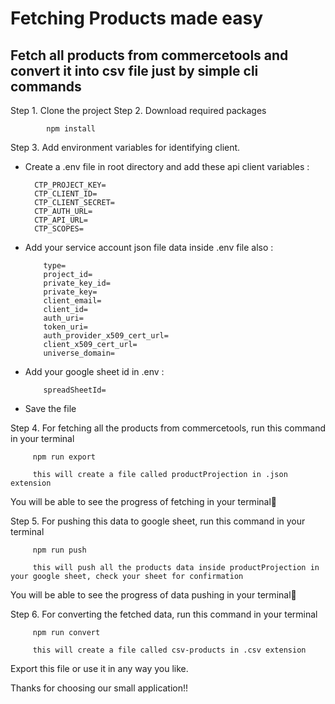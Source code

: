 # Fetching Products made easy

## Fetch all products from commercetools and convert it into csv file just by simple cli commands


Step 1. Clone the project
Step 2. Download required packages

            npm install

Step 3. Add environment variables for identifying client.
  - Create a .env file in root directory and add these api client variables :

          CTP_PROJECT_KEY=
          CTP_CLIENT_ID=
          CTP_CLIENT_SECRET=
          CTP_AUTH_URL=
          CTP_API_URL=
          CTP_SCOPES=

  - Add your service account json file data inside .env file also : 
          
            type=
            project_id=
            private_key_id=
            private_key=
            client_email=
            client_id=
            auth_uri=
            token_uri=
            auth_provider_x509_cert_url=           
            client_x509_cert_url=
            universe_domain=

  - Add your google sheet id in .env :

            spreadSheetId=


 - Save the file


Step 4. For fetching all the products from commercetools, run this command in your terminal 
         
         npm run export

         this will create a file called productProjection in .json extension
You will be able to see the progress of fetching in your terminal🚀


Step 5. For pushing this data to google sheet, run this command in your terminal 
         
         npm run push

         this will push all the products data inside productProjection in your google sheet, check your sheet for confirmation
You will be able to see the progress of data pushing in your terminal🚀


Step 6. For converting the fetched data, run this command in your terminal 

         npm run convert

         this will create a file called csv-products in .csv extension
Export this file or use it in any way you like.


Thanks for choosing our small application!!

